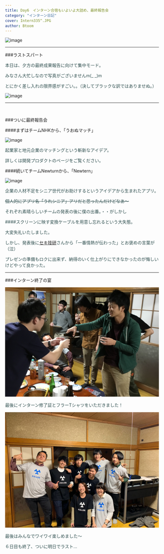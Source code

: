 ```yaml
---
title: Day6　インターン合宿もいよいよ大詰め、最終報告会
category: "インターン日記"
cover: Intern335^.JPG
author: Btoom
---
```


![image](./Intern335.JPG)

---

###ラストスパート

<font color="DarkSlateGray">

本日は、夕方の最終成果報告に向けて集中モード。
<br />

みなさん大忙しなので写真がございませんm(_ _)m
<br />

とにかく差し入れの限界感がすごい。。（決してブラックな訳ではありませぬ。）

</font>

![image](./Intern397.JPG)

---
<br />

###ついに最終報告会

####まずはチームNHKから、「うおぬマッチ」

![image](./Intern459.JPG)

<font color="DarkSlateGray">

起業家と地元企業のマッチングという斬新なアイデア。
<br />

詳しくは開発プロダクトのページをご覧ください。
<br />

</font>

####続いてチームNewturnから、「Newtern」

![image](./Intern488.JPG)

<font color="DarkSlateGray">

企業の人材不足をシニア世代がお助けするというアイデアから生まれたアプリ。
<br />

~~個人的にアプリ名「うれシニア」アリだと思ったんだけどなあ〜~~
<br />

それぞれ素晴らしいチームの発表の後に僕の出番。・・がしかし
<br />

####スクリーンに映す変換ケーブルを用意し忘れるという大失態。
<br />

大変失礼いたしました。

しかし、発表後に[セキ技研](http://www.sekigiken.co.jp/)さんから「一番情熱が伝わった」とお褒めの言葉が（泣）
<br />

プレゼンの準備もロクに出来ず、納得のいく仕上がりにできなかったのが悔しいけどやって良かった。
<br />

</font>

---

###インターン終了の宴

![image](./Intern544.JPG)

<font color="DarkSlateGray">

最後にインターン修了証とフラーTシャツをいただきました！
<br />

![image](./Intern527.JPG)

最後はみんなでワイワイ楽しめました〜

６日目も終了、ついに明日でラスト…

</font>